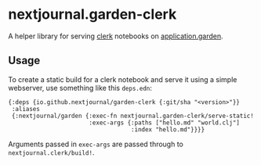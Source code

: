 # nextjournal.garden-clerk

A helper library for serving [clerk](https://clerk.vision) notebooks on [application.garden](https://application.garden).

## Usage

To create a static build for a clerk notebook and serve it using a simple webserver, use something like this `deps.edn`:

```edn
{:deps {io.github.nextjournal/garden-clerk {:git/sha "<version>"}}
 :aliases
 {:nextjournal/garden {:exec-fn nextjournal.garden-clerk/serve-static!
                       :exec-args {:paths ["hello.md" "world.clj"]
                                   :index "hello.md"}}}}
```

Arguments passed in `exec-args` are passed through to `nextjournal.clerk/build!`.
